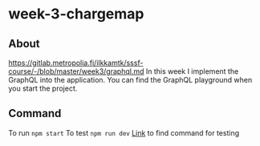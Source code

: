 
# week-3-chargemap
## About
https://gitlab.metropolia.fi/ilkkamtk/sssf-course/-/blob/master/week3/graphql.md
In this week I implement the GraphQL into the application. You can find the GraphQL playground when you start the project.

## Command
To run `npm start`
To test `npm run dev`
[Link](https://gitlab.metropolia.fi/ilkkamtk/sssf-course/-/blob/master/week3/graphql.md#week-3-task) to find command for testing


